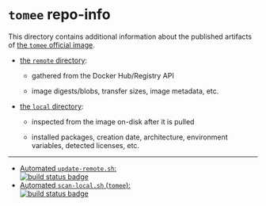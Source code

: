 # `tomee` repo-info

This directory contains additional information about the published artifacts of [the `tomee` official image](https://hub.docker.com/_/tomee/).

-	[the `remote` directory](remote/):

	-	gathered from the Docker Hub/Registry API

	-	image digests/blobs, transfer sizes, image metadata, etc.

-	[the `local` directory](local/):

	-	inspected from the image on-disk after it is pulled

	-	installed packages, creation date, architecture, environment variables, detected licenses, etc.

---

-	[Automated `update-remote.sh`:  
	![build status badge](https://doi-janky.infosiftr.net/job/repo-info/job/remote/badge/icon)](https://doi-janky.infosiftr.net/job/repo-info/job/remote/)
-	[Automated `scan-local.sh` (`tomee`):  
	![build status badge](https://doi-janky.infosiftr.net/job/repo-info/job/local/job/tomee/badge/icon)](https://doi-janky.infosiftr.net/job/repo-info/job/local/job/tomee)
